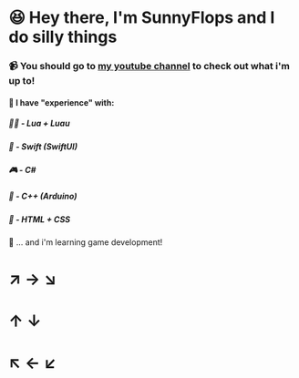 # 😆 Hey there, I'm SunnyFlops and I do silly things
### 📹 You should go to [my youtube channel](youtube.com/@SunnyFlops) to check out what i'm up to!

#### 💭 I have "experience" with:
##### 🏃‍♂️ - Lua + Luau
##### 📱 - Swift (SwiftUI)
##### 🎮 - C#
##### 🤖 - C++ (Arduino) 
##### 📝 - HTML + CSS

👾 ... and i'm learning game development! 


# ↗️ → ↘️
# ↑   ↓
# ↖️ ← ↙️
